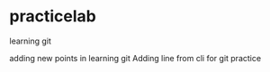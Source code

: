 # practicelab
learning git 

adding new points in learning git 
Adding line from cli for git practice 
